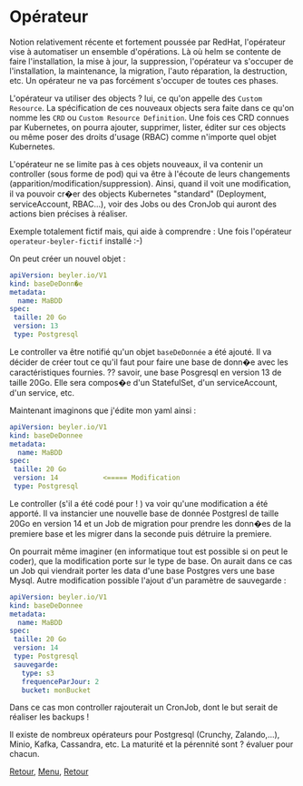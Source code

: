 # Opérateur

Notion relativement récente et fortement poussée par RedHat, l'opérateur vise à automatiser un ensemble d'opérations.
Là où helm se contente de faire l'installation, la mise à jour, la suppression,
l'opérateur va s'occuper de l'installation, la maintenance, la migration, l'auto réparation, la destruction, etc.
Un opérateur ne va pas forcément s'occuper de toutes ces phases.

L'opérateur va utiliser des objects ? lui, ce qu'on appelle des `Custom Resource`.
La spécification de ces nouveaux objects sera faite dans ce qu'on nomme les `CRD` ou `Custom Resource Definition`.
Une fois ces CRD connues par Kubernetes, on pourra ajouter, supprimer, lister, éditer sur ces objects ou même poser des droits d'usage (RBAC) comme n'importe quel objet Kubernetes.

L'opérateur ne se limite pas à ces objets nouveaux, il va contenir un controller (sous forme de pod) qui va être à l'écoute de leurs changements (apparition/modification/suppression).
Ainsi, quand il voit une modification, il va pouvoir cr�er des objects Kubernetes "standard" (Deployment, serviceAccount, RBAC...), voir des Jobs ou des CronJob qui auront des actions bien précises à réaliser.

Exemple totalement fictif mais, qui aide à comprendre :
Une fois l'opérateur `operateur-beyler-fictif` installé :-)

On peut créer un nouvel objet :
```yaml
apiVersion: beyler.io/V1
kind: baseDeDonn�e
metadata:
  name: MaBDD
spec: 
 taille: 20 Go
 version: 13
 type: Postgresql
```

Le controller va être notifié qu'un objet `baseDeDonnée` a été ajouté.
Il va décider de créer tout ce qu'il faut pour faire une base de donn�e avec les caractéristiques fournies.
?? savoir, une base Posgresql en version 13 de taille 20Go. Elle sera compos�e d'un StatefulSet, d'un serviceAccount, d'un service, etc.

Maintenant imaginons que j'édite mon yaml ainsi :
```yaml
apiVersion: beyler.io/V1
kind: baseDeDonnee
metadata:
  name: MaBDD
spec: 
 taille: 20 Go
 version: 14           <===== Modification
 type: Postgresql
```
Le controller (s'il a été codé pour ! ) va voir qu'une modification a été apporté. Il va instancier une nouvelle base de donnée Postgresl de taille 20Go en version 14 et un Job de migration pour prendre les donn�es de la premiere base et les migrer dans la seconde puis détruire la premiere.

On pourrait même imaginer (en informatique tout est possible si on peut le coder), que la modification porte sur le type de base.
On aurait dans ce cas un Job qui viendrait porter les data d'une base Postgres vers une base Mysql.
Autre modification possible l'ajout d'un paramètre de sauvegarde :

```yaml
apiVersion: beyler.io/V1
kind: baseDeDonnee
metadata:
  name: MaBDD
spec: 
 taille: 20 Go
 version: 14           
 type: Postgresql
 sauvegarde:
   type: s3 
   frequenceParJour: 2
   bucket: monBucket
 ```
Dans ce cas mon controller rajouterait un CronJob, dont le but serait de réaliser les backups !

Il existe de nombreux opérateurs pour Postgresql (Crunchy, Zalando,...), Minio, Kafka, Cassandra, etc.
La maturité et la pérennité sont ? évaluer pour chacun.



[Retour](https://obeyler.github.io/Formation-K8S/Tools/Kustomize.html), [Menu](https://obeyler.github.io/Formation-K8S/), [Retour](https://obeyler.github.io/Formation-K8S/Chapitres/PodDisruptionBudget.html)
